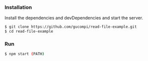 ### Installation

Install the dependencies and devDependencies and start the server.

```sh
$ git clone https://github.com/gucompi/read-file-example.git
$ cd read-file-example
```

### Run



```sh
$ npm start (PATH)
```